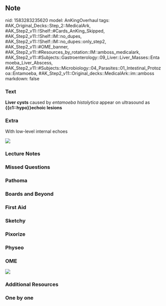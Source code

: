 ## Note
nid: 1583283235620
model: AnKingOverhaul
tags: #AK_Original_Decks::Step_2::MedicalArk, #AK_Step2_v11::!Shelf::#Cards_AnKing_Skipped, #AK_Step2_v11::!Shelf::IM::no_dupes, #AK_Step2_v11::!Shelf::IM::no_dupes::only_step2, #AK_Step2_v11::#OME_banner, #AK_Step2_v11::#Resources_by_rotation::IM::amboss_medicalark, #AK_Step2_v11::#Subjects::Gastroenterology::09_Liver::Liver_Masses::Entamoeba_Liver_Abscess, #AK_Step2_v11::#Subjects::Microbiology::04_Parasites::01_Intestinal_Protozoa::Entamoeba, #AK_Step2_v11::Original_decks::MedicalArk::im::amboss
markdown: false

### Text
<b>Liver cysts</b> caused by <i>entamoeba histolytica</i> appear on
ultrasound as <b>{{c1::hypo}}echoic lesions</b>

### Extra
With low-level internal echoes
<div><img src=
"paste-ea3fbaa02c86db8ec735635139d8fb7023f69861.jpg"></div>

### Lecture Notes


### Missed Questions


### Pathoma


### Boards and Beyond


### First Aid


### Sketchy


### Pixorize


### Physeo


### OME
<div class="ome-widget">
  <a href="https://onlinemeded.org?ref=anki"><img src=
  "_OME_AnkiFlashcards_General_7.png"></a>
</div>

### Additional Resources


### One by one

